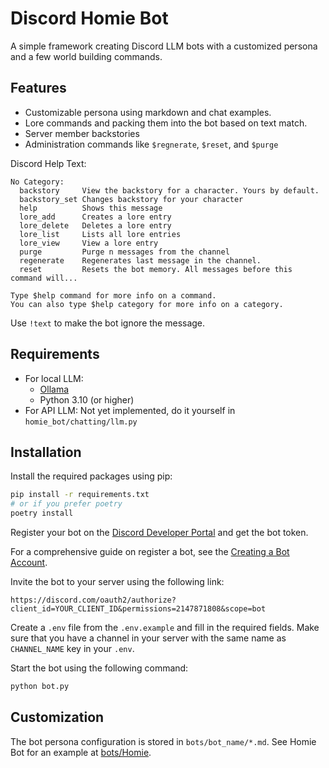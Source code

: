 # Discord Homie Bot
A simple framework creating Discord LLM bots with a customized persona and a few world building commands.

## Features
* Customizable persona using markdown and chat examples.
* Lore commands and packing them into the bot based on text match.
* Server member backstories
* Administration commands like `$regnerate`, `$reset`, and `$purge` 

Discord Help Text:
```
No Category:
  backstory     View the backstory for a character. Yours by default.
  backstory_set Changes backstory for your character
  help          Shows this message
  lore_add      Creates a lore entry
  lore_delete   Deletes a lore entry
  lore_list     Lists all lore entries
  lore_view     View a lore entry
  purge         Purge n messages from the channel
  regenerate    Regenerates last message in the channel.
  reset         Resets the bot memory. All messages before this command will...

Type $help command for more info on a command.
You can also type $help category for more info on a category.
```

Use `!text` to make the bot ignore the message.

## Requirements
* For local LLM:
    * [Ollama](https://github.com/ollama/ollama)
    * Python 3.10 (or higher)
* For API LLM: Not yet implemented, do it yourself in `homie_bot/chatting/llm.py`

## Installation
Install the required packages using pip:
```bash
pip install -r requirements.txt
# or if you prefer poetry
poetry install
```

Register your bot on the [Discord Developer Portal](https://discord.com/developers/applications) and get the bot token.

For a comprehensive guide on register a bot, see the [Creating a Bot Account](https://discordpy.readthedocs.io/en/stable/discord.html).

Invite the bot to your server using the following link:
```
https://discord.com/oauth2/authorize?client_id=YOUR_CLIENT_ID&permissions=2147871808&scope=bot
```

Create a `.env` file from the `.env.example` and fill in the required fields. Make sure that you have a channel in your server with the same name as `CHANNEL_NAME` key in your `.env`.

Start the bot using the following command:
```bash
python bot.py
```

## Customization
The bot persona configuration is stored in `bots/bot_name/*.md`. See Homie Bot for an example at [bots/Homie](bots/Homie).
